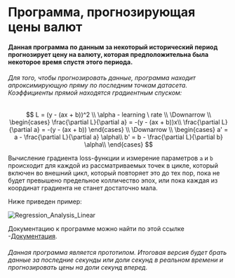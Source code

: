 # Программа, прогнозирующая цены валют

#### Данная программа по данным за некоторый исторический период прогнозирует цену на валюту, которая предположительна была некоторое время спустя этого периода.

###### Для того, чтобы прогнозировать данные, программа находит апроксимирующую пряму по последним точкам датасета. Коэффициенты прямой находятся градиентным спуском:


$$
L = (y - (ax + b))^2  
\\
\alpha - learning \ rate
\\
\Downarrow
\\
\begin{cases}
   \frac{\partial L}{\partial a}  = -(y - (ax + b))x\\
\frac{\partial L}{\partial a}  = -(y - (ax + b))
 \end{cases}
 \\
 \Downarrow
 \\
\begin{cases}
  a' = a - \frac{\partial L}{\partial a} \alpha\\
  b' = b - \frac{\partial L}{\partial b} \alpha\\
 \end{cases}
$$

Вычисление градиента loss-функции и измерение параметров `a` и `b` происходит для каждой из рассматриваемых точек в цикле, который включен во внешний цикл, который повторяет это до тех пор, пока не будет превышено предельное колличество эпох, или пока каждая из координат градиента не станет достаточно мала.



Ниже приведен пример:

![Regression_Analysis_Linear](C:\Users\Tema\Desktop\Regression_Analysis_Linear.gif)

Документацию к программе можно найти по этой ссылке -[Документация](C:/Users/Tema/PycharmProjects/untitled/Review2.html).

###### Данная программа является прототипом. Итоговая версия будет брать данные за последние секунды или доли секунд в реальном времени и прогнозировать цены на доли секунд вперед.
